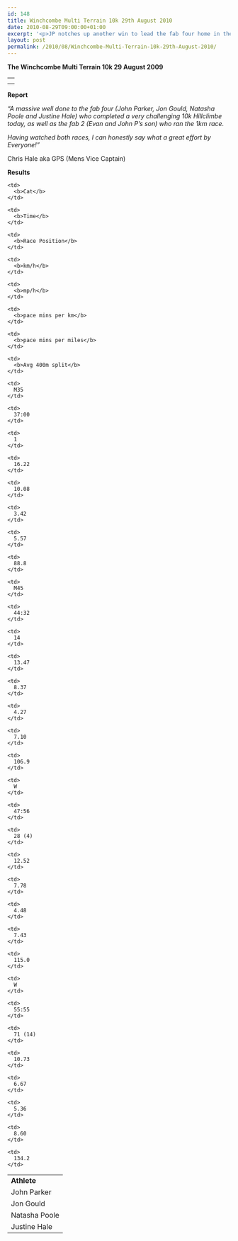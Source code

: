 ```yaml
---
id: 148
title: Winchcombe Multi Terrain 10k 29th August 2010
date: 2010-08-29T09:00:00+01:00
excerpt: '<p>JP notches up another win to lead the fab four home in the Winchcombe Multi Terrain 10k Sunday 29th August 2010, Brendan Ward (Club Chairman) Winchcombe 10k Photos Report Results</p>'
layout: post
permalink: /2010/08/Winchcombe-Multi-Terrain-10k-29th-August-2010/
---
```

**The Winchcombe Multi Terrain 10k 29 August 2009**</p> 

<table>
  <tr>
    <td>
    </td>
  </tr>
  
  <tr>
    <td>
    </td>
  </tr>
</table>

**<a name="Results"><a name="Report"></a>Report</a>**</p> 

_&#8220;A massive well done to the fab four (John Parker, Jon Gould, Natasha Poole and Justine Hale) who completed a very challenging 10k Hillclimbe today, as well as the fab 2 (Evan and John P&#8217;s son) who ran the 1km race._

_Having watched both races, I can honestly say what a great effort by Everyone!&#8221;_

Chris Hale aka GPS (Mens Vice Captain)

<a name="Theresults"></a>**Results**

<table>
  <colgroup> <col> <col> <col> <col> <col> <col> <col> <col> <col> 
  
  <tr>
    <td>
      <b>Athlete</b>
    </td>
    
    <td>
      <b>Cat</b>
    </td>
    
    <td>
      <b>Time</b>
    </td>
    
    <td>
      <b>Race Position</b>
    </td>
    
    <td>
      <b>km/h</b>
    </td>
    
    <td>
      <b>mp/h</b>
    </td>
    
    <td>
      <b>pace mins per km</b>
    </td>
    
    <td>
      <b>pace mins per miles</b>
    </td>
    
    <td>
      <b>Avg 400m split</b>
    </td>
  </tr>
  
  <tr>
    <td>
      John Parker
    </td>
    
    <td>
      M35
    </td>
    
    <td>
      37:00
    </td>
    
    <td>
      1
    </td>
    
    <td>
      16.22
    </td>
    
    <td>
      10.08
    </td>
    
    <td>
      3.42
    </td>
    
    <td>
      5.57
    </td>
    
    <td>
      88.8
    </td>
  </tr>
  
  <tr>
    <td>
      Jon Gould
    </td>
    
    <td>
      M45
    </td>
    
    <td>
      44:32
    </td>
    
    <td>
      14
    </td>
    
    <td>
      13.47
    </td>
    
    <td>
      8.37
    </td>
    
    <td>
      4.27
    </td>
    
    <td>
      7.10
    </td>
    
    <td>
      106.9
    </td>
  </tr>
  
  <tr>
    <td>
      Natasha Poole
    </td>
    
    <td>
      W
    </td>
    
    <td>
      47:56
    </td>
    
    <td>
      28 (4)
    </td>
    
    <td>
      12.52
    </td>
    
    <td>
      7.78
    </td>
    
    <td>
      4.48
    </td>
    
    <td>
      7.43
    </td>
    
    <td>
      115.0
    </td>
  </tr>
  
  <tr>
    <td>
      Justine Hale
    </td>
    
    <td>
      W
    </td>
    
    <td>
      55:55
    </td>
    
    <td>
      71 (14)
    </td>
    
    <td>
      10.73
    </td>
    
    <td>
      6.67
    </td>
    
    <td>
      5.36
    </td>
    
    <td>
      8.60
    </td>
    
    <td>
      134.2
    </td>
  </tr></colgroup>
</table>